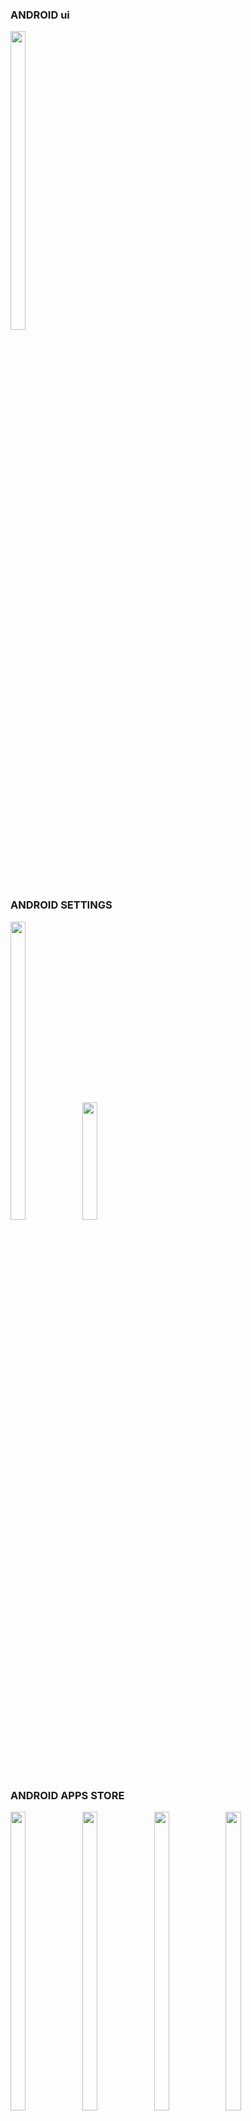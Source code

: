 ### ANDROID ui
<p float="center">

<img src="https://user-images.githubusercontent.com/118950801/213980305-c9b1bd7a-b9f1-4ecd-aa3d-480e94cf2be1.png" width=22% height=35%>

</p>

### ANDROID SETTINGS
<p float="center">
<img src="https://user-images.githubusercontent.com/118950801/210043838-df76fd85-2a6f-4c01-a4eb-f304081a84c6.png"height=35% width=22%>
 <img src="https://user-images.githubusercontent.com/113604075/210044837-87b8db12-4755-4527-9ef9-ae8ae074b62b.png"width=22%height=35%>
</p>


### ANDROID APPS STORE
<p float="center">
<img src="https://user-images.githubusercontent.com/118950801/213981094-38e7fa19-97d8-4545-a7ac-915223b64222.png"height=35% width=22%>
 <img src="https://user-images.githubusercontent.com/118950801/213981196-9da20953-b8fa-4f2d-96ec-18ac940c5ee3.png"width=22% height=35%>
  <img src="https://user-images.githubusercontent.com/118950801/213981252-9304878f-76ad-4ee5-bd65-b8cb6d7212c6.png"width=22% height=35%>
  <img src="https://user-images.githubusercontent.com/118950801/213981369-53f68a2b-d89e-4dcb-abee-3ee52796f401.png"width=22% height=35%>
</p>


### IOS APPS STORE

<p float="center">

<img src="https://user-images.githubusercontent.com/118955280/211778479-d2e563ac-67b0-4ef9-8f50-909825aec7bf.png" width=22% height=35%>
<img src="https://user-images.githubusercontent.com/118955280/211778549-c637c512-a4a9-456c-a092-0aa22d284ca7.png" width=22% height=35%>
<img src="https://user-images.githubusercontent.com/118955280/211778559-30bc7e69-786e-4286-bb06-169a7f6d3403.png" width=22% height=35%>
<img src="https://user-images.githubusercontent.com/118955280/211778842-77e18976-2d9b-4cf9-ab48-8a288c4703fd.png" width=22% height=35%>
</p>


### ANDROID ui
<p float="center">

<img src="https://user-images.githubusercontent.com/118955280/211778842-77e18976-2d9b-4cf9-ab48-8a288c4703fd.png"width=22% height=35%>
 <img src="https://user-images.githubusercontent.com/118950801/213981930-21d3ec91-87bc-4945-b688-95cabf4865ef.png"width=22% height=35%>
</p>

